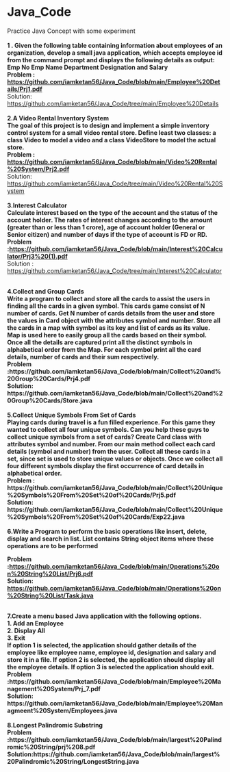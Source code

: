 # Java_Code
 Practice Java Concept with some experiment<br><br>
<b>1 . Given the following table containing information about employees of an organization, develop
a small java application, which accepts employee id from the command prompt and displays
the following details as output:
Emp No Emp Name Department Designation and Salary</b><br>
<b>Problem : https://github.com/iamketan56/Java_Code/blob/main/Employee%20Details/Prj1.pdf</b>
<br>
Solution:<br>
https://github.com/iamketan56/Java_Code/tree/main/Employee%20Details
<br><br>
<b>2.A Video Rental Inventory System<br>
The goal of this project is to design and implement a simple inventory control system for a small video
rental store. Define least two classes: a class Video to model a video and a class VideoStore to model the
actual store. </b>
<br>
<b>Problem : https://github.com/iamketan56/Java_Code/blob/main/Video%20Rental%20System/Prj2.pdf</b>
<br>
Solution:<br>
https://github.com/iamketan56/Java_Code/tree/main/Video%20Rental%20System
<br><br>
<b>3.Interest Calculator<br>
Calculate interest based on the type of the account and the status of the account holder. The rates of
interest changes according to the amount (greater than or less than 1 crore), age of account holder
(General or Senior citizen) and number of days if the type of account is FD or RD.</b><br>
<b>Problem :https://github.com/iamketan56/Java_Code/blob/main/Interest%20Calculator/Prj3%20(1).pdf </b><br>
Solution : https://github.com/iamketan56/Java_Code/tree/main/Interest%20Calculator <br>

<br>
<b>4.Collect and Group Cards<br>
 Write a program to collect and store all the cards to assist the users in finding all the cards in a given 
symbol.
This cards game consist of N number of cards. Get N number of cards details from the user and store 
the values in Card object with the attributes symbol and number.
Store all the cards in a map with symbol as its key and list of cards as its value. Map is used here to 
easily group all the cards based on their symbol.
Once all the details are captured print all the distinct symbols in alphabetical order from the Map. For 
 each symbol print all the card details, number of cards and their sum respectively.<b></br>
 <b>Problem :https://github.com/iamketan56/Java_Code/blob/main/Collect%20and%20Group%20Cards/Prj4.pdf </b><br>
 Solution: https://github.com/iamketan56/Java_Code/blob/main/Collect%20and%20Group%20Cards/Store.java<br>
 
 <br>
 <b>5.Collect Unique Symbols From Set of Cards</br>
 Playing cards during travel is a fun filled experience. For this game they wanted to collect all four 
unique symbols. Can you help these guys to collect unique symbols from a set of cards?
Create Card class with attributes symbol and number. From our main method collect each card 
details (symbol and number) from the user.
Collect all these cards in a set, since set is used to store unique values or objects.
Once we collect all four different symbols display the first occurrence of card details in alphabetical 
order.<b></br>
<b>Problem : https://github.com/iamketan56/Java_Code/blob/main/Collect%20Unique%20Symbols%20From%20Set%20of%20Cards/Prj5.pdf</b><br>
 Solution: https://github.com/iamketan56/Java_Code/blob/main/Collect%20Unique%20Symbols%20From%20Set%20of%20Cards/Exp22.java<br>
 
 <br>
 <b>6.Write a Program to perform the basic operations like insert, delete, display and search in list. List contains 
String object items where these operations are to be performed</b></br>

<b>Problem :https://github.com/iamketan56/Java_Code/blob/main/Operations%20on%20String%20List/Prj6.pdf </b><br>
 Solution: https://github.com/iamketan56/Java_Code/blob/main/Operations%20on%20String%20List/Task.java<br>
 
 <br>
 <b>7.Create a menu based Java application with the following options.<br>
1. Add an Employee<br>
2. Display All<br>
3. Exit<br>
If option 1 is selected, the application should gather details of the employee like 
employee name, employee id, designation and salary and store it in a file.
If option 2 is selected, the application should display all the employee details.
If option 3 is selected the application should exit.</b></br>
<b>Problem :https://github.com/iamketan56/Java_Code/blob/main/Employee%20Management%20System/Prj_7.pdf </b><br>
 Solution: https://github.com/iamketan56/Java_Code/blob/main/Employee%20Managmeent%20System/Employees.java<br>
 
  <br>
 <b>8.Longest Palindromic Substring</b></br>
<b>Problem :https://github.com/iamketan56/Java_Code/blob/main/largest%20Palindromic%20String/prj%208.pdf</b><br>
 Solution:https://github.com/iamketan56/Java_Code/blob/main/largest%20Palindromic%20String/LongestString.java<br>

